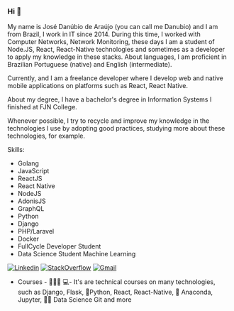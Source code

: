 ### Hi 👋
My name is José Danúbio de Araújo (you can call me Danubio) and I am from Brazil, I work in IT since 2014.
During this time, I worked with Computer Networks, Network Monitoring, these days I am a student of Node.JS, React, React-Native technologies and sometimes as a developer to apply my knowledge in these stacks.
About languages, I am proficient in Brazilian Portuguese (native) and English (intermediate).

Currently, and I am a freelance developer where I develop web and native mobile applications on platforms such as React, React Native.

About my degree, I have a bachelor's degree in Information Systems I finished at FJN College.

Whenever possible, I try to recycle and improve my knowledge in the technologies I use by adopting good practices, studying more about these technologies, for example.

Skills:
- Golang
- JavaScript
- ReactJS
- React Native
- NodeJS
- AdonisJS
- GraphQL
- Python 
- Django
- PHP/Laravel
- Docker
- FullCycle Developer Student 
- Data Science Student Machine Learning


[![Linkedin](https://img.shields.io/badge/LinkedIn-blue?style=for-the-badge&logo=Linkedin)](https://www.linkedin.com/in/danubiodearaújo/)
[![StackOverflow](https://img.shields.io/badge/Stackoverflow-lightgrey?style=for-the-badge&logo=stack-overflow)](https://pt.stackoverflow.com/users/174842/danubio-de-araújo)
[![Gmail](https://img.shields.io/badge/-Gmail-c14438?style=for-the-badge&logo=Gmail&logoColor=white&link=mailto:danubio.bwm@gmail.com)](mailto:danubio.bwm@gmail.com)






- Courses - 👨🏼‍🏫 💻- It's are technical courses on many technologies, such as Django, Flask, 🐍️Python, React, React-Native, 🐍️ Anaconda, Jupyter, 👨‍💻️ Data Science Git and more

